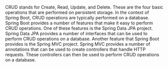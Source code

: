 CRUD stands for Create, Read, Update, and Delete. These are the four basic operations that are performed on persistent storage. In the context of Spring Boot, CRUD operations are typically performed on a database.
Spring Boot provides a number of features that make it easy to perform CRUD operations. One of these features is the Spring Data JPA project. Spring Data JPA provides a number of interfaces that can be used to perform CRUD operations on a database.
Another feature that Spring Boot provides is the Spring MVC project. Spring MVC provides a number of annotations that can be used to create controllers that handle HTTP requests. These controllers can then be used to perform CRUD operations on a database.

